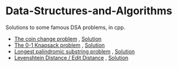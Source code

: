 # Data-Structures-and-Algorithms
Solutions to some famous DSA problems, in cpp.
  * [The coin change problem](https://www.hackerrank.com/challenges/coin-change/problem) , [Solution](https://github.com/abdur-cool/Data-Structures-and-Algorithms/blob/main/coin_change.cpp)
  * [The 0-1 Knapsack problem](https://www.geeksforgeeks.org/0-1-knapsack-problem-dp-10/) , [Solution](https://github.com/abdur-cool/Data-Structures-and-Algorithms/blob/main/knapsack01.cpp)
  * [Longest palindromic substring problem](https://leetcode.com/problems/longest-palindromic-substring/) , [Solution](https://github.com/abdur-cool/Data-Structures-and-Algorithms/blob/main/longestPalindrome.cpp)
  * [Levenshtein Distance / Edit Distance](https://www.hackerrank.com/contests/cse-830-homework-3/challenges/edit-distance) , [Solution](https://github.com/abdur-cool/Data-Structures-and-Algorithms/blob/main/levenshtein_distance.cpp)
  
